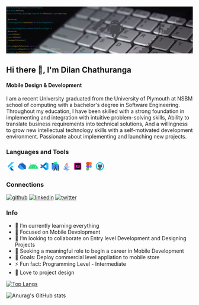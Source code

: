 


![Mobile Design & Development](https://github.com/dilenDev/dilenDev/blob/main/gitBanner.png)
## Hi there 👋, I'm Dilan Chathuranga
#### Mobile Design & Development

I am a recent University graduated from the University of Plymouth at NSBM school of computing with a bachelor's degree in Software Engineering. Throughout my education, I have been skilled with a strong foundation in implementing and integration with intuitive problem-solving skills, Ability to translate business requirements into technical solutions, And a willingness to grow new intellectual technology skills with a self-motivated development environment.
Passionate about implementing and launching new projects.


### Languages and Tools

<img src='https://github.com/dilenDev/dilenDev/blob/main/flutter.png' alt='flutter' width='26px' >   <img src='https://github.com/dilenDev/dilenDev/blob/main/dart.png' alt='dart' width='26px' >
<img src='https://github.com/dilenDev/dilenDev/blob/main/android.png' alt='andrroid' width='26px' >
<img src='https://github.com/dilenDev/dilenDev/blob/main/vs.png' alt='vs code' width='26px' >
<img src='https://github.com/dilenDev/dilenDev/blob/main/android-studio.png' alt='android studio' width='26px' >
<img src='https://github.com/dilenDev/dilenDev/blob/main/java-gif.gif' alt='java' width='26px' >
<img src='https://github.com/dilenDev/dilenDev/blob/main/xd-gif.gif' alt='adobe XD' width='26px' >
<img src='https://github.com/dilenDev/dilenDev/blob/main/figma-gif.gif' alt='figma' width='26px' >
<img src='https://github.com/dilenDev/dilenDev/blob/main/git-gif.gif' alt='github' width='26px' >

### Connections
[<img src='https://cdn.jsdelivr.net/npm/simple-icons@3.0.1/icons/github.svg' alt='github' height='40'>](https://github.com/dilenDev)  [<img src='https://cdn.jsdelivr.net/npm/simple-icons@3.0.1/icons/linkedin.svg' alt='linkedin' height='40'>](https://www.linkedin.com/in/www.linkedin.com/in/dilan-chathuranga/)  [<img src='https://cdn.jsdelivr.net/npm/simple-icons@3.0.1/icons/twitter.svg' alt='twitter' height='40'>](https://twitter.com/@hpdc00)  

 

### Info
- 🌱 I’m currently learning everything
- 🎯 Focused on Mobile Devolopment
- 👯 I’m looking to collaborate on Entry level Development and Designing Projects 
- 🤔 Seeking a meaningful role to begin a career in Mobile Development 
- 🥅 Goals: Deploy commercial level appliation to mobile store 
- ⚡ Fun fact: Programming Level - Intermediate 
- 🖤 Love to project design

[![Top Langs](https://github-readme-stats.vercel.app/api/top-langs/?username=dilenDev&layout=compact&theme=radical)](https://github.com/dilenDev/github-readme-stats)

![Anurag's GitHub stats](https://github-readme-stats.vercel.app/api?username=dilenDev&show_icons=true&theme=radical)




